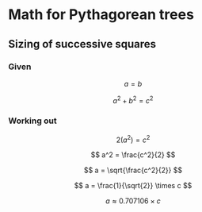 # Math for Pythagorean trees

## Sizing of successive squares

### Given

$$
a = b
$$

$$
a^2 + b^2 = c^2
$$

### Working out

$$
2(a^2) = c^2
$$

$$
a^2 = \frac{c^2}{2}
$$

$$
a = \sqrt{\frac{c^2}{2}}
$$

$$
a = \frac{1}{\sqrt{2}} \times c
$$

$$
a \approx 0.707106 \times c
$$